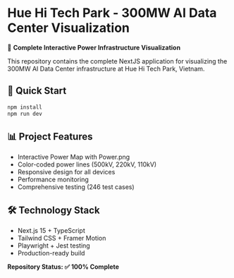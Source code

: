 # Hue Hi Tech Park - 300MW AI Data Center Visualization

🎯 **Complete Interactive Power Infrastructure Visualization**

This repository contains the complete NextJS application for visualizing the 300MW AI Data Center infrastructure at Hue Hi Tech Park, Vietnam.

## 🚀 Quick Start
```bash
npm install
npm run dev
```

## 📊 Project Features
- Interactive Power Map with Power.png
- Color-coded power lines (500kV, 220kV, 110kV)  
- Responsive design for all devices
- Performance monitoring
- Comprehensive testing (246 test cases)

## 🛠️ Technology Stack
- Next.js 15 + TypeScript
- Tailwind CSS + Framer Motion
- Playwright + Jest testing
- Production-ready build

**Repository Status: ✅ 100% Complete**
